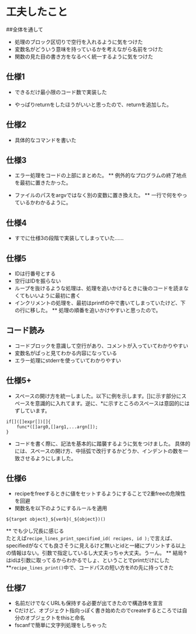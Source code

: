 # 工夫したこと

##全体を通して
* 処理のブロック区切りで空行を入れるように気をつけた
* 変数名がどういう意味を持っているかを考えながら名前をつけた
* 関数の見た目の書き方をなるべく統一するように気をつけた

## 仕様1
* できるだけ最小限のコード数で実装した

* やっぱりreturnをしたほうがいいと思ったので、returnを追加した。


## 仕様2
* 具体的なコマンドを書いた


## 仕様3
* エラー処理をコードの上部にまとめた。
** 例外的なプログラムの終了地点を最初に置きたかった。

* ファイルのパスをargvではなく別の変数に置き換えた。
** 一行で何をやっているかわかるように。


## 仕様4
* すでに仕様3の段階で実装してしまっていた……

## 仕様5
* IDは行番号とする
* 空行はIDを振らない
* ループを抜けるような処理は、処理を追いかけるときに後のコードを読まなくてもいいように最初に書く
* インクリメントの処理を、最初はprintfの中で書いてしまっていたけど、下の行に移した。
** 処理の順番を追いかけやすいと思ったので。

## コード読み
* コードブロックを意識して空行があり、コメントが入っていてわかりやすい
* 変数名がぱっと見てわかる内容になっている
* エラー処理にstderrを使っていてわかりやすい
## 仕様5+
* スペースの開け方を統一しました。以下に例を示します。[]に示す部分にスペースを意識的に入れてます。逆に、*に示すところのスペースは意図的にはずしています。
```
if[]([]expr[])[]{
    func*([]arg0,[]arg1,...argn[]);
}
```
* コードを書く際に、記法を基本的に踏襲するように気をつけました。
  具体的には、スペースの開け方、中括弧で改行するかどうか、インデントの数を一致させるようにしました。

## 仕様6
* recipeをfreeするときに値をセットするようにすることで2重freeの危険性を回避
* 関数名を以下のようにするルールを適用
```
${target object}_${verb}(_${object})()
```
** でも少し冗長に感じる  
   たとえば`recipe_lines_print_specified_id( recipes, id );`で言えば、specifiedがなくても良さそうに見えるけど無いとidと一緒にプリントする以上の情報はない。引数で指定しているし大丈夫っちゃ大丈夫。うーん。
** 結局↑はidは引数に取ってるからわかるでしょ、ということでprintだけにした
**`recipe_lines_print()`中で、コードパスの短い方をifの先に持ってきた

## 仕様7
* 名前だけでなくURLも保持する必要が出てきたので構造体を宣言
* Cだけど、オブジェクト指向っぽく書き始めたのでcreateするところでは自分のオブジェクトをthisと命名
* fscanfで簡単に文字列処理をしちゃった
